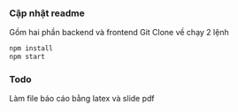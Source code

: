 ### Cập nhật readme
Gồm hai phần backend và frontend
Git Clone về chạy 2 lệnh
```bash
npm install
npm start
```

### Todo
Làm file báo cáo bằng latex và slide pdf